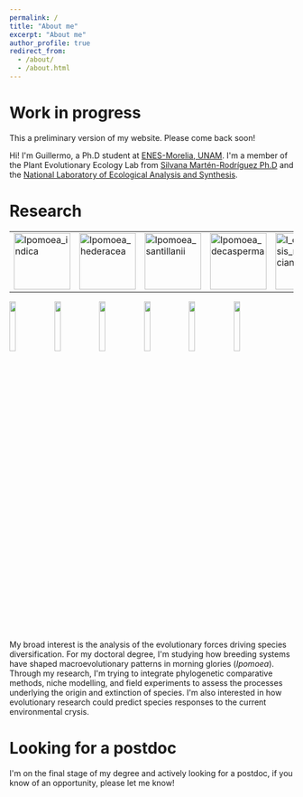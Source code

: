 ```yaml
---
permalink: /
title: "About me"
excerpt: "About me"
author_profile: true
redirect_from: 
  - /about/
  - /about.html
---
```


Work in progress
======
This a  preliminary version of my website. Please  come back soon!

Hi! I'm Guillermo, a Ph.D student at [ENES-Morelia, UNAM](http://www.enesmorelia.unam.mx/). I'm a member of the Plant Evolutionary Ecology Lab from [Silvana Martén-Rodríguez Ph.D](https://scholar.google.es/citations?user=8-U0ygsAAAAJ&hl) and the [National Laboratory of Ecological Analysis and Synthesis](http://www.lanase.unam.mx/). 

Research
======

<table><tr>
  <td> <img src="https://static.inaturalist.org/photos/79310694/large.jpeg?1592408054" alt="Ipomoea_indica" style="width:100"/> </td>
  <td> <img src="https://static.inaturalist.org/photos/5164129/large.jpeg?1475981848" alt="Ipomoea_hederacea" style="width:100"/> </td>
  <td> <img src="https://static.inaturalist.org/photos/72794898/large.jpeg?1589483480" alt="Ipomoea_santillanii" style="width:100"/> </td>
  <td> <img src="https://static.inaturalist.org/photos/5271732/large.jpeg?1476896808" alt="Ipomoea_decasperma" style="width:100"/> </td>
  <td> <img src="https://static.inaturalist.org/photos/5165444/large.jpeg?1475990922" alt="I_orizabensis_novogaliciana" style="width:100"/> </td>
  <td> <img src="https://static.inaturalist.org/photos/5510400/large.jpg?1479073501" alt="Ipomoea_villifera" style="width:100"/> </td>
  <td> <img src="https://static.inaturalist.org/photos/5165065/large.jpg?1475987893" alt="Ipomoea_dumosa" style="width:100"/> </td>
</tr></table>


<img src="https://static.inaturalist.org/photos/79310694/large.jpeg?1592408054" width="15%"></img> <img src="https://static.inaturalist.org/photos/5164129/large.jpeg?1475981848" width="15%"></img> <img src="https://static.inaturalist.org/photos/72794898/large.jpeg?1589483480" width="15%"></img> <img src="https://static.inaturalist.org/photos/5271732/large.jpeg?1476896808" width="15%"></img> <img src="https://static.inaturalist.org/photos/5165444/large.jpeg?1475990922" width="15%"></img> <img src="https://static.inaturalist.org/photos/5165065/large.jpg?1475987893" width="15%"></img> 

My broad interest is the analysis of the evolutionary forces driving species diversification. For my doctoral degree, I'm studying how breeding systems have shaped macroevolutionary patterns in morning glories (<i>Ipomoea</i>).
Through my research, I'm trying to integrate phylogenetic comparative methods, niche modelling, and field experiments to assess the processes underlying the origin and extinction of species. I'm also interested in how evolutionary research could predict species responses to the current environmental crysis.

Looking for a postdoc
======
I'm on the final stage of my degree and actively looking for a postdoc, if you know of an opportunity, please let me know!
